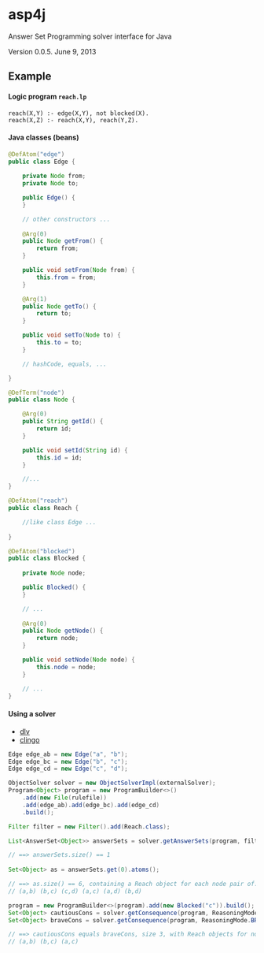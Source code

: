 # asp4j

Answer Set Programming solver interface for Java

Version 0.0.5. June 9, 2013

## Example

#### Logic program `reach.lp`

    reach(X,Y) :- edge(X,Y), not blocked(X).
    reach(X,Z) :- reach(X,Y), reach(Y,Z).

#### Java classes (beans)
  
```java
@DefAtom("edge")
public class Edge {
    
    private Node from;
    private Node to;

    public Edge() {
    }

    // other constructors ...
    
    @Arg(0)
    public Node getFrom() {
        return from;
    }

    public void setFrom(Node from) {
        this.from = from;
    }

    @Arg(1)
    public Node getTo() {
        return to;
    }

    public void setTo(Node to) {
        this.to = to;
    }

    // hashCode, equals, ...

}

@DefTerm("node")
public class Node {

    @Arg(0)
    public String getId() {
        return id;
    }

    public void setId(String id) {
        this.id = id;
    }

    //...
}

@DefAtom("reach")
public class Reach {

    //like class Edge ...
    
}

@DefAtom("blocked")
public class Blocked {
    
    private Node node;

    public Blocked() {
    }

    // ...
    
    @Arg(0)
    public Node getNode() {
        return node;
    }

    public void setNode(Node node) {
        this.node = node;
    }

    // ...
}


```

#### Using a solver

- [dlv](http://www.dlvsystem.com/)
- [clingo](http://potassco.sourceforge.net/)

```java
Edge edge_ab = new Edge("a", "b");
Edge edge_bc = new Edge("b", "c");
Edge edge_cd = new Edge("c", "d");

ObjectSolver solver = new ObjectSolverImpl(externalSolver);
Program<Object> program = new ProgramBuilder<>()
    .add(new File(rulefile))
    .add(edge_ab).add(edge_bc).add(edge_cd)
    .build();

Filter filter = new Filter().add(Reach.class);

List<AnswerSet<Object>> answerSets = solver.getAnswerSets(program, filter);

// ==> answerSets.size() == 1
        
Set<Object> as = answerSets.get(0).atoms();

// ==> as.size() == 6, containing a Reach object for each node pair of:
// (a,b) (b,c) (c,d) (a,c) (a,d) (b,d)

program = new ProgramBuilder<>(program).add(new Blocked("c")).build();
Set<Object> cautiousCons = solver.getConsequence(program, ReasoningMode.CAUTIOUS, filter);
Set<Object> braveCons = solver.getConsequence(program, ReasoningMode.BRAVE, filter);

// ==> cautiousCons equals braveCons, size 3, with Reach objects for node pairs:
// (a,b) (b,c) (a,c)
```
